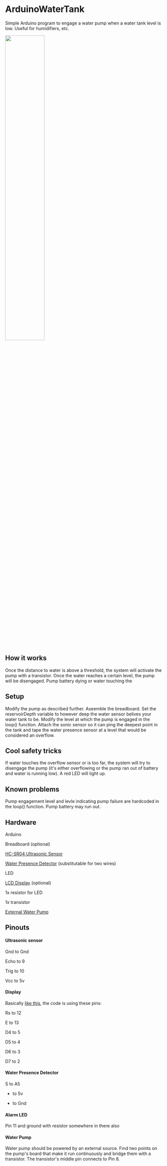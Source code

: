 # ArduinoWaterTank
Simple Arduino program to engage a water pump when a water tank level is low. Useful for humidifiers, etc.

<img src="https://imgur.com/OlCpUJt.jpg" width="50%">


## How it works
Once the distance to water is above a threshold, the system will activate the pump with a transistor. Once the water reaches a certain level, the pump will be disengaged. Pump battery dying or water touching the 

## Setup
Modify the pump as described further. Aseemble the breadboard. Set the reservoirDepth variable to however deep the water sensor belives your water tank to be. Modify the level at which the pump is engaged in the loop() function. Attach the sonic sensor so it can ping the deepest point in the tank and tape the water presence sensor at a level that would be considered an overflow.

## Cool safety tricks
If water touches the overflow sensor or is too far, the system will try to disengage the pump (it's either overflowing or the pump ran out of battery and water is running low). A red LED will light up.

## Known problems
Pump engagement level and levle indicating pump failure are hardcoded in the loop() function. Pump battery may run out.

## Hardware
Arduino

Breadboard (optional)

[HC-SR04 Ultrasonic Sensor](https://www.amazon.com/Organizer-Ultrasonic-Distance-MEGA2560-ElecRight/dp/B07RGB4W8V)

[Water Presence Detector](https://www.amazon.com/Sensor-Module-Detection-Surface-Arduino%EF%BC%8810pcs%EF%BC%89/dp/B07THDH7Y4/) (substitutable for two wires)

LED

[LCD Display](https://www.amazon.com/gp/product/B019D9TYMI/) (optional)

1x resistor for LED

1x transistor

[External Water Pump](https://www.amazon.com/gp/product/B07HFPC7HB)

## Pinouts

#### Ultrasonic sensor

Gnd to Gnd

Echo to 9

Trig to 10

Vcc to 5v

#### Display

Basically [like this](https://howtomechatronics.com/tutorials/arduino/lcd-tutorial/), the code is using these pins:

Rs to 12

E to 13

D4 to 5

D5 to 4

D6 to 3

D7 to 2

#### Water Presence Detector

S to A5

+ to 5v

- to Gnd

#### Alarm LED

Pin 11 and ground with resistor somewhere in there also

#### Water Pump

Water pump should be powered by an external source. Find two points on the pump's board that make it run continuously and bridge them with a transistor. The transistor's middle pin connects to Pin 8. 
